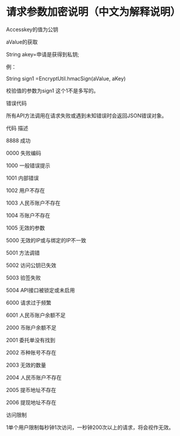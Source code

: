 # 请求参数加密说明（中文为解释说明）

Accesskey的值为公钥

aValue的获取
 
String akey=申请是获得到私钥;

例：

String sign1 =EncryptUtil.hmacSign(aValue, aKey)

校验值的参数为sign1  这个1不是多写的。

错误代码

所有API方法调用在请求失败或遇到未知错误时会返回JSON错误对象。

代码	描述

8888	成功

0000	失败编码

1000	一般错误提示

1001	内部错误

1002	用户不存在

1003	人民币账户不存在

1004	币账户不存在

1005	无效的参数

5000	无效的IP或与绑定的IP不一致

5001	方法调错

5002	访问公钥已失效

5003	验签失败

5004	 API接口被锁定或未启用

6000	请求过于频繁

6001	人民币账户余额不足

2000	币账户余额不足

2001	委托单没有找到

2002	币种账号不存在

2003	无效的数量

2004	人民币账户不存在

2005	提币地址不存在

2006	提现地址不存在
	
访问限制

1单个用户限制每秒钟1次访问，一秒钟200次以上的请求，将会视作无效。
